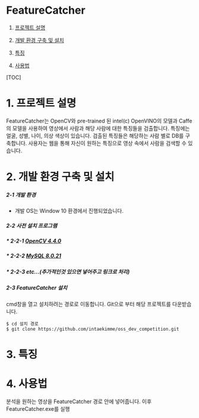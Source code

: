 # FeatureCatcher

  1. [프로젝트 설명](#1.-프로젝트-설명)

  2. [개발 환경 구축 및 설치](#2.-개발-환경-구축-및-설치)

  3. [특징](#3.-특징)

  4. [사용법](#4.-사용법)

  [TOC]

# 1. 프로젝트 설명
FeatureCatcher는 OpenCV와 pre-trained 된 intel(c) OpenVINO의 모델과 Caffe의 모델을 사용하여 영상에서 사람과 해당 사람에 대한 특징들을 검출합니다. 특징에는 얼굴, 성별, 나이, 의상 색상이 있습니다. 검출된 특징들은 해당하는 사람 별로 DB를 구축합니다. 사용자는 웹을 통해 자신이 원하는 특징으로 영상 속에서 사람을 검색할 수 있습니다.

# 2. 개발 환경 구축 및 설치
##### <strong>2-1 개발 환경</strong> 
  * 개발 OS는 Window 10 환경에서 진행되었습니다.


##### <strong>2-2 사전 설치 프로그램</strong>
  
  ##### * 2-2-1 [OpenCV 4.4.0](https://github.com/intaekimme/oss_dev_competition/blob/master/document/OpenCV.md)
  
  ##### * 2-2-2 [MySQL 8.0.21](https://github.com/intaekimme/oss_dev_competition/blob/master/document/MySQL.md)
  
  ##### * 2-2-3 etc...(추가적인것 있으면 넣어주고 링크로 처리)

##### <strong>2-3 FeatureCatcher 설치</strong>
cmd창을 열고 설치하려는 경로로 이동합니다.
Git으로 부터 해당 프로젝트를 다운받습니다.
```
$ cd 설치 경로
$ git clone https://github.com/intaekimme/oss_dev_competition.git
```

# 3. 특징

# 4. 사용법
분석을 원하는 영상을 FeatureCatcher 경로 안에 넣어줍니다.
이후 FeatureCatcher.exe를 실행